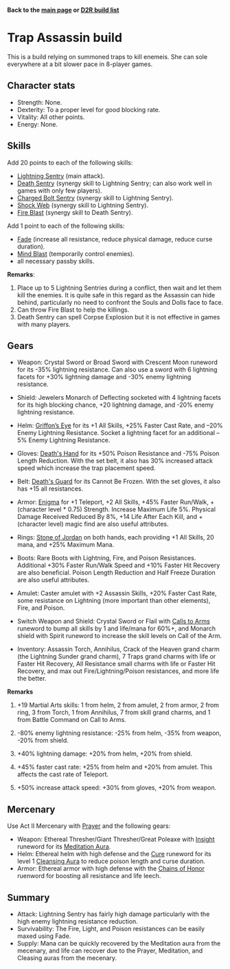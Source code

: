 <link rel="stylesheet" href="../style.css">

**Back to the [main page](../index.html) or [D2R build list](./build-list.html)**

# Trap Assassin build

This is a build relying on summoned traps to kill enemeis. She can sole everywhere at a bit slower pace in 8-player games.

## Character stats

- Strength: None.
- Dexterity: To a proper level for good blocking rate.
- Vitality: All other points.
- Energy: None.

## Skills

Add 20 points to each of the following skills:

- [Lightning Sentry](https://diablo.fandom.com/wiki/Lightning_Sentry) (main attack).
- [Death Sentry](https://diablo.fandom.com/wiki/Death_Sentry) (synergy skill to Lightning Sentry; can also work well in games with only few players).
- [Charged Bolt Sentry](https://diablo.fandom.com/wiki/Charged_Bolt_Sentry) (synergy skill to Lightning Sentry).
- [Shock Web](https://diablo.fandom.com/wiki/Shock_Web) (synergy skill to Lightning Sentry).
- [Fire Blast](https://diablo.fandom.com/wiki/Fire_Blast) (synergy skill to Death Sentry).

Add 1 point to each of the following skills:

- [Fade](https://diablo.fandom.com/wiki/Fade) (increase all resistance, reduce physical damage, reduce curse duration).
- [Mind Blast](https://diablo.fandom.com/wiki/Mind_Blast) (temporarily control enemies).
- all necessary passby skills.

**Remarks**: 

1. Place up to 5 Lightning Sentries during a conflict, then wait and let them kill the enemies. It is quite safe in this regard as the Assassin can hide behind, particularly no need to confront the Souls and Dolls face to face.
2. Can throw Fire Blast to help the killings.
3. Death Sentry can spell Corpse Explosion but it is not effective in games with many players.

 
## Gears

- Weapon: Crystal Sword or Broad Sword with Crescent Moon runeword for its -35% lightning resistance. Can also use a sword with 6 lightning facets for +30% lightning damage and -30% enemy lightning resistance.

- Shield: Jewelers Monarch of Deflecting socketed with 4 lightning facets for its high blocking chance, +20 lightning damage, and -20% enemy lightning resistance.

- Helm: [Griffon’s Eye](https://diablo.fandom.com/wiki/Griffon%27s_Eye) for its +1 All Skills, +25% Faster Cast Rate, and –20% Enemy Lightning Resistance. Socket a lightning facet for an additional –5% Enemy Lightning Resistance. 
 
- Gloves: [Death's Hand](https://diablo.fandom.com/wiki/Death%27s_Hand) for its +50% Poison Resistance and -75% Poison Length Reduction. With the set belt, it also has 30% increased attack speed which increase the trap placement speed.
 
- Belt: [Death's Guard](https://diablo.fandom.com/wiki/Death%27s_Guard) for its Cannot Be Frozen. With the set gloves, it also has +15 all resistances.
 
- Armor: [Enigma](https://diablo.fandom.com/wiki/Enigma_Rune_Word) for +1 Teleport, +2 All Skills, +45% Faster Run/Walk, +(character level * 0.75) Strength. Increase Maximum Life 5%. Physical Damage Received Reduced By 8%, +14 Life After Each Kill, and +(character level) magic find are also useful attributes.
 
- Rings: [Stone of Jordan](https://diablo.fandom.com/wiki/Stone_of_Jordan_(Diablo_II)) on both hands, each providing +1 All Skills, 20 mana, and +25% Maximum Mana.
 
- Boots: Rare Boots with Lightning, Fire, and Poison Resistances. Additional +30% Faster Run/Walk Speed and +10% Faster Hit Recovery are also beneficial. Poison Length Reduction and Half Freeze Duration are also useful attributes. 
 
- Amulet: Caster amulet with +2 Assassin Skills, +20% Faster Cast Rate, some resistance on Lightning (more important than other elements), Fire, and Poison. 
 
- Switch Weapon and Shield: Crystal Sword or Flail with [Calls to Arms](https://diablo.fandom.com/wiki/Call_to_Arms_Rune_Word) runeword to bump all skills by 1 and life/mana for 60%+, and Monarch shield with Spirit runeword to increase the skill levels on Call of the Arm. 
 
- Inventory: Assassin Torch, Annihilus, Crack of the Heaven grand charm (the Lightning Sunder grand charm), 7 Traps grand charms with life or Faster Hit Recovery, All Resistance small charms with life or Faster Hit Recovery, and max out Fire/Lightning/Poison resistances, and more life the better. 

**Remarks**

1. +19 Martial Arts skills: 1 from helm, 2 from amulet, 2 from armor, 2 from ring, 3 from Torch, 1 from Annihilus, 7 from skill grand charms, and 1 from Battle Command on Call to Arms.

2. -80% enemy lightning resistance: -25% from helm, -35% from weapon, -20% from shield.

3. +40% lightning damage: +20% from helm, +20% from shield.

4. +45% faster cast rate: +25% from helm and +20% from amulet. This affects the cast rate of Teleport.

5. +50% increase attack speed: +30% from gloves, +20% from weapon.

## Mercenary

Use Act II Mercenary with [Prayer](https://diablo.fandom.com/wiki/Prayer) and the following gears:
- Weapon: Ethereal Thresher/Giant Thresher/Great Poleaxe with [Insight](https://diablo.fandom.com/wiki/Insight_Rune_Word) runeword for its [Meditation Aura](https://diablo.fandom.com/wiki/Meditation).
- Helm: Ethereal helm with high defense and the [Cure](https://diablo.fandom.com/wiki/Cure_Rune_Word) runeword for its level 1 [Cleansing Aura](https://diablo.fandom.com/wiki/Cleansing) to reduce poison length and curse duration.
- Armor: Ethereal armor with high defense with the [Chains of Honor](https://diablo.fandom.com/wiki/Chains_of_Honor_Rune_Word) ruenword for boosting all resistance and life leech.
 
## Summary 
- Attack: Lightning Sentry has fairly high damage particularly with the high enemy lightning resistance reduction.
- Survivability: The Fire, Light, and Poison resistances can be easily maxed using Fade. 
- Supply: Mana can be quickly recovered by the Meditation aura from the mecenary, and life can recover due to the Prayer, Meditation, and Cleasing auras from the mecenary.
 
